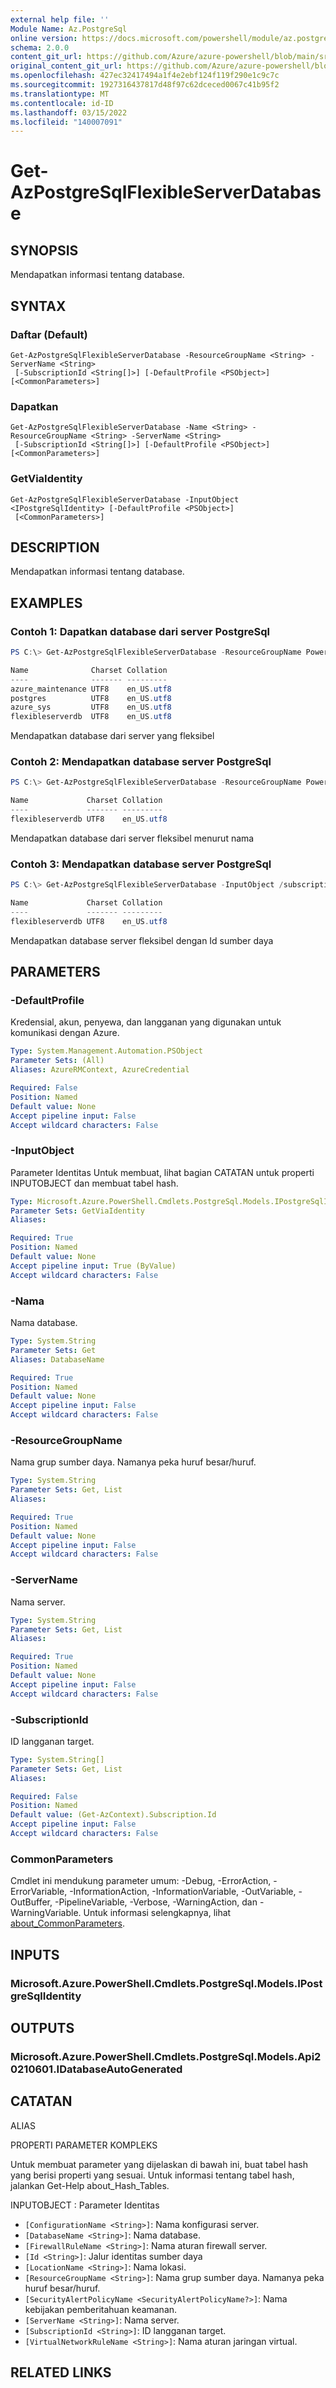 ```yaml
---
external help file: ''
Module Name: Az.PostgreSql
online version: https://docs.microsoft.com/powershell/module/az.postgresql/get-azpostgresqlflexibleserverdatabase
schema: 2.0.0
content_git_url: https://github.com/Azure/azure-powershell/blob/main/src/PostgreSql/help/Get-AzPostgreSqlFlexibleServerDatabase.md
original_content_git_url: https://github.com/Azure/azure-powershell/blob/main/src/PostgreSql/help/Get-AzPostgreSqlFlexibleServerDatabase.md
ms.openlocfilehash: 427ec32417494a1f4e2ebf124f119f290e1c9c7c
ms.sourcegitcommit: 1927316437817d48f97c62dceced0067c41b95f2
ms.translationtype: MT
ms.contentlocale: id-ID
ms.lasthandoff: 03/15/2022
ms.locfileid: "140007091"
---
```

# Get-AzPostgreSqlFlexibleServerDatabase

## SYNOPSIS
Mendapatkan informasi tentang database.

## SYNTAX

### Daftar (Default)
```
Get-AzPostgreSqlFlexibleServerDatabase -ResourceGroupName <String> -ServerName <String>
 [-SubscriptionId <String[]>] [-DefaultProfile <PSObject>] [<CommonParameters>]
```

### Dapatkan
```
Get-AzPostgreSqlFlexibleServerDatabase -Name <String> -ResourceGroupName <String> -ServerName <String>
 [-SubscriptionId <String[]>] [-DefaultProfile <PSObject>] [<CommonParameters>]
```

### GetViaIdentity
```
Get-AzPostgreSqlFlexibleServerDatabase -InputObject <IPostgreSqlIdentity> [-DefaultProfile <PSObject>]
 [<CommonParameters>]
```

## DESCRIPTION
Mendapatkan informasi tentang database.

## EXAMPLES

### Contoh 1: Dapatkan database dari server PostgreSql
```powershell
PS C:\> Get-AzPostgreSqlFlexibleServerDatabase -ResourceGroupName PowershellPostgreSqlTest -ServerName postgresql-test

Name              Charset Collation
----              ------- ---------
azure_maintenance UTF8    en_US.utf8
postgres          UTF8    en_US.utf8
azure_sys         UTF8    en_US.utf8
flexibleserverdb  UTF8    en_US.utf8
```

Mendapatkan database dari server yang fleksibel

### Contoh 2: Mendapatkan database server PostgreSql
```powershell
PS C:\> Get-AzPostgreSqlFlexibleServerDatabase -ResourceGroupName PowershellPostgreSqlTest -ServerName postgresql-test -Name flexibleserverdb

Name             Charset Collation
----             ------- ---------
flexibleserverdb UTF8    en_US.utf8
```

Mendapatkan database dari server fleksibel menurut nama

### Contoh 3: Mendapatkan database server PostgreSql
```powershell
PS C:\> Get-AzPostgreSqlFlexibleServerDatabase -InputObject /subscriptions/0000000000-0000-0000-0000-000000000000/resourceGroups/PowershellPostgreSqlTest/providers/Microsoft.DBforPostgreSQL/flexibleServers/postgresql-test/databases/flexibleserverdb

Name             Charset Collation
----             ------- ---------
flexibleserverdb UTF8    en_US.utf8
```

Mendapatkan database server fleksibel dengan Id sumber daya

## PARAMETERS

### -DefaultProfile
Kredensial, akun, penyewa, dan langganan yang digunakan untuk komunikasi dengan Azure.

```yaml
Type: System.Management.Automation.PSObject
Parameter Sets: (All)
Aliases: AzureRMContext, AzureCredential

Required: False
Position: Named
Default value: None
Accept pipeline input: False
Accept wildcard characters: False
```

### -InputObject
Parameter Identitas Untuk membuat, lihat bagian CATATAN untuk properti INPUTOBJECT dan membuat tabel hash.

```yaml
Type: Microsoft.Azure.PowerShell.Cmdlets.PostgreSql.Models.IPostgreSqlIdentity
Parameter Sets: GetViaIdentity
Aliases:

Required: True
Position: Named
Default value: None
Accept pipeline input: True (ByValue)
Accept wildcard characters: False
```

### -Nama
Nama database.

```yaml
Type: System.String
Parameter Sets: Get
Aliases: DatabaseName

Required: True
Position: Named
Default value: None
Accept pipeline input: False
Accept wildcard characters: False
```

### -ResourceGroupName
Nama grup sumber daya.
Namanya peka huruf besar/huruf.

```yaml
Type: System.String
Parameter Sets: Get, List
Aliases:

Required: True
Position: Named
Default value: None
Accept pipeline input: False
Accept wildcard characters: False
```

### -ServerName
Nama server.

```yaml
Type: System.String
Parameter Sets: Get, List
Aliases:

Required: True
Position: Named
Default value: None
Accept pipeline input: False
Accept wildcard characters: False
```

### -SubscriptionId
ID langganan target.

```yaml
Type: System.String[]
Parameter Sets: Get, List
Aliases:

Required: False
Position: Named
Default value: (Get-AzContext).Subscription.Id
Accept pipeline input: False
Accept wildcard characters: False
```

### CommonParameters
Cmdlet ini mendukung parameter umum: -Debug, -ErrorAction, -ErrorVariable, -InformationAction, -InformationVariable, -OutVariable, -OutBuffer, -PipelineVariable, -Verbose, -WarningAction, dan -WarningVariable. Untuk informasi selengkapnya, lihat [about_CommonParameters](http://go.microsoft.com/fwlink/?LinkID=113216).

## INPUTS

### Microsoft.Azure.PowerShell.Cmdlets.PostgreSql.Models.IPostgreSqlIdentity

## OUTPUTS

### Microsoft.Azure.PowerShell.Cmdlets.PostgreSql.Models.Api20210601.IDatabaseAutoGenerated

## CATATAN

ALIAS

PROPERTI PARAMETER KOMPLEKS

Untuk membuat parameter yang dijelaskan di bawah ini, buat tabel hash yang berisi properti yang sesuai. Untuk informasi tentang tabel hash, jalankan Get-Help about_Hash_Tables.


INPUTOBJECT <IPostgreSqlIdentity>: Parameter Identitas
  - `[ConfigurationName <String>]`: Nama konfigurasi server.
  - `[DatabaseName <String>]`: Nama database.
  - `[FirewallRuleName <String>]`: Nama aturan firewall server.
  - `[Id <String>]`: Jalur identitas sumber daya
  - `[LocationName <String>]`: Nama lokasi.
  - `[ResourceGroupName <String>]`: Nama grup sumber daya. Namanya peka huruf besar/huruf.
  - `[SecurityAlertPolicyName <SecurityAlertPolicyName?>]`: Nama kebijakan pemberitahuan keamanan.
  - `[ServerName <String>]`: Nama server.
  - `[SubscriptionId <String>]`: ID langganan target.
  - `[VirtualNetworkRuleName <String>]`: Nama aturan jaringan virtual.

## RELATED LINKS


